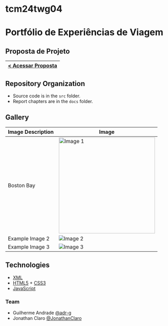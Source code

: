 # tcm24twg04
# Portfólio de Experiências de Viagem

## Proposta de Projeto

| <a href="proposta.md">&lt; Acessar Proposta</a> |
|:--:|

## Repository Organization

- Source code is in the `src` folder.
- Report chapters are in the `docs` folder.

## Gallery

| Image Description | Image |
|-------------------|-------|
| Boston Bay   | <img src="Boston_Back_Bay.jpg" alt="Image 1" width="300" /> |
| Example Image 2   | ![Image 2](link_to_image_2) |
| Example Image 3   | ![Image 3](link_to_image_3) |

## Technologies

- [XML](https://www.w3schools.com/xml/)
- [HTML5](https://www.w3schools.com/html/html5_intro.asp) + [CSS3](https://www.w3schools.com/css/css_intro.asp)
- [JavaScript](https://www.w3schools.com/js/)



### Team
- Guilherme Andrade [@adr-g](https://github.com/adr-g)
- Jonathan Claro [@JonathanClaro](https://github.com/JonathanClaro)

